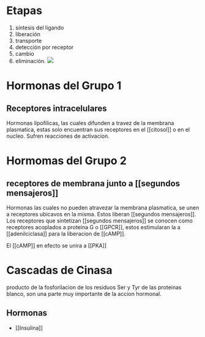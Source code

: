 # Etapas

1. síntesis del ligando
2. liberación
3. transporte
4. detección por receptor
5. cambio
6. eliminación.
   ![](https://i.imgur.com/MoL1faE.png)

# Hormonas del Grupo 1

## Receptores intracelulares

Hormonas lipofilicas, las cuales difunden a travez de la membrana plasmatica, estas solo encuentran sus receptores en el [[citosol]] o en el nucleo.
Sufren reacciones de activacion.

# Hormomas del Grupo 2

## receptores de membrana junto a [[segundos mensajeros]]

Hormonas las cuales no pueden atravezar la membrana plasmatica, se unen a receptores ubicavos en la misma. Estos liberan [[segundos mensajeros]].
Los receptores que sintetizan [[segundos mensajeros]] se conocen como receptores acoplados a proteina G o [[GPCR]], estos estimularan la a [[adenilciclasa]] para la liberacion de [[cAMP]].

El [[cAMP]] en efecto se unira a [[PKA]]

# Cascadas de Cinasa

producto de la fosforilacion de los residuos Ser y Tyr de las proteinas blanco, son una parte muy importante de la accion hormonal.

## Hormonas

- [[Insulina]]
